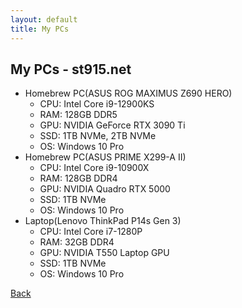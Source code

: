 ```yaml
---
layout: default
title: My PCs
---
```


## My PCs - st915.net

- Homebrew PC(ASUS ROG MAXIMUS Z690 HERO)
  - CPU: Intel Core i9-12900KS
  - RAM: 128GB DDR5
  - GPU: NVIDIA GeForce RTX 3090 Ti
  - SSD: 1TB NVMe, 2TB NVMe
  - OS: Windows 10 Pro
- Homebrew PC(ASUS PRIME X299-A II)
  - CPU: Intel Core i9-10900X
  - RAM: 128GB DDR4
  - GPU: NVIDIA Quadro RTX 5000
  - SSD: 1TB NVMe
  - OS: Windows 10 Pro
- Laptop(Lenovo ThinkPad P14s Gen 3)
  - CPU: Intel Core i7-1280P
  - RAM: 32GB DDR4
  - GPU: NVIDIA T550 Laptop GPU
  - SSD: 1TB NVMe
  - OS: Windows 10 Pro

[Back](/)
